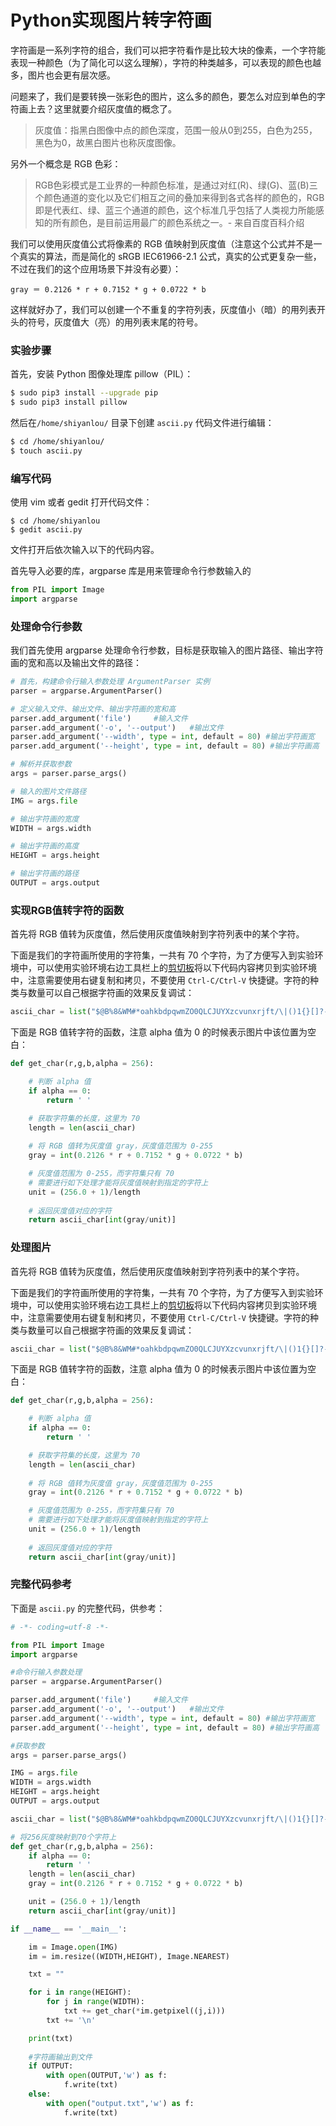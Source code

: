 # Python实现图片转字符画

字符画是一系列字符的组合，我们可以把字符看作是比较大块的像素，一个字符能表现一种颜色（为了简化可以这么理解），字符的种类越多，可以表现的颜色也越多，图片也会更有层次感。

问题来了，我们是要转换一张彩色的图片，这么多的颜色，要怎么对应到单色的字符画上去？这里就要介绍灰度值的概念了。

> 灰度值：指黑白图像中点的颜色深度，范围一般从0到255，白色为255，黑色为0，故黑白图片也称灰度图像。

另外一个概念是 RGB 色彩：

> RGB色彩模式是工业界的一种颜色标准，是通过对红(R)、绿(G)、蓝(B)三个颜色通道的变化以及它们相互之间的叠加来得到各式各样的颜色的，RGB即是代表红、绿、蓝三个通道的颜色，这个标准几乎包括了人类视力所能感知的所有颜色，是目前运用最广的颜色系统之一。- 来自百度百科介绍

我们可以使用灰度值公式将像素的 RGB 值映射到灰度值（注意这个公式并不是一个真实的算法，而是简化的 sRGB IEC61966-2.1 公式，真实的公式更复杂一些，不过在我们的这个应用场景下并没有必要）：

```
gray ＝ 0.2126 * r + 0.7152 * g + 0.0722 * b
```

这样就好办了，我们可以创建一个不重复的字符列表，灰度值小（暗）的用列表开头的符号，灰度值大（亮）的用列表末尾的符号。

### 实验步骤

首先，安装 Python 图像处理库 pillow（PIL）：

```sh
$ sudo pip3 install --upgrade pip
$ sudo pip3 install pillow
```

然后在`/home/shiyanlou/` 目录下创建 `ascii.py` 代码文件进行编辑：

```sh
$ cd /home/shiyanlou/
$ touch ascii.py
```

### 编写代码

使用 vim 或者 gedit 打开代码文件：

```
$ cd /home/shiyanlou
$ gedit ascii.py
```

文件打开后依次输入以下的代码内容。

首先导入必要的库，argparse 库是用来管理命令行参数输入的

```python
from PIL import Image
import argparse
```

### 处理命令行参数

我们首先使用 argparse 处理命令行参数，目标是获取输入的图片路径、输出字符画的宽和高以及输出文件的路径：

```python
# 首先，构建命令行输入参数处理 ArgumentParser 实例
parser = argparse.ArgumentParser()

# 定义输入文件、输出文件、输出字符画的宽和高
parser.add_argument('file')     #输入文件
parser.add_argument('-o', '--output')   #输出文件
parser.add_argument('--width', type = int, default = 80) #输出字符画宽
parser.add_argument('--height', type = int, default = 80) #输出字符画高

# 解析并获取参数
args = parser.parse_args()

# 输入的图片文件路径
IMG = args.file

# 输出字符画的宽度
WIDTH = args.width

# 输出字符画的高度
HEIGHT = args.height

# 输出字符画的路径
OUTPUT = args.output
```

### 实现RGB值转字符的函数

首先将 RGB 值转为灰度值，然后使用灰度值映射到字符列表中的某个字符。

下面是我们的字符画所使用的字符集，一共有 70 个字符，为了方便写入到实验环境中，可以使用实验环境右边工具栏上的[剪切板](https://www.shiyanlou.com/library/shiyanlou-docs/feature/clipboard.md)将以下代码内容拷贝到实验环境中，注意需要使用右键复制和拷贝，不要使用 `Ctrl-C/Ctrl-V` 快捷键。字符的种类与数量可以自己根据字符画的效果反复调试：

```python
ascii_char = list("$@B%8&WM#*oahkbdpqwmZO0QLCJUYXzcvunxrjft/\|()1{}[]?-_+~<>i!lI;:,\"^`'. ")
```

下面是 RGB 值转字符的函数，注意 alpha 值为 0 的时候表示图片中该位置为空白：

```python
def get_char(r,g,b,alpha = 256):

    # 判断 alpha 值
    if alpha == 0:
        return ' '

    # 获取字符集的长度，这里为 70
    length = len(ascii_char)
    
    # 将 RGB 值转为灰度值 gray，灰度值范围为 0-255
    gray = int(0.2126 * r + 0.7152 * g + 0.0722 * b)

    # 灰度值范围为 0-255，而字符集只有 70
    # 需要进行如下处理才能将灰度值映射到指定的字符上
    unit = (256.0 + 1)/length
    
    # 返回灰度值对应的字符
    return ascii_char[int(gray/unit)]
```

### 处理图片

首先将 RGB 值转为灰度值，然后使用灰度值映射到字符列表中的某个字符。

下面是我们的字符画所使用的字符集，一共有 70 个字符，为了方便写入到实验环境中，可以使用实验环境右边工具栏上的[剪切板](https://www.shiyanlou.com/library/shiyanlou-docs/feature/clipboard.md)将以下代码内容拷贝到实验环境中，注意需要使用右键复制和拷贝，不要使用 `Ctrl-C/Ctrl-V` 快捷键。字符的种类与数量可以自己根据字符画的效果反复调试：

```python
ascii_char = list("$@B%8&WM#*oahkbdpqwmZO0QLCJUYXzcvunxrjft/\|()1{}[]?-_+~<>i!lI;:,\"^`'. ")
```

下面是 RGB 值转字符的函数，注意 alpha 值为 0 的时候表示图片中该位置为空白：

```python
def get_char(r,g,b,alpha = 256):

    # 判断 alpha 值
    if alpha == 0:
        return ' '

    # 获取字符集的长度，这里为 70
    length = len(ascii_char)
    
    # 将 RGB 值转为灰度值 gray，灰度值范围为 0-255
    gray = int(0.2126 * r + 0.7152 * g + 0.0722 * b)

    # 灰度值范围为 0-255，而字符集只有 70
    # 需要进行如下处理才能将灰度值映射到指定的字符上
    unit = (256.0 + 1)/length
    
    # 返回灰度值对应的字符
    return ascii_char[int(gray/unit)]
```

### 完整代码参考

下面是 `ascii.py` 的完整代码，供参考：

```python
# -*- coding=utf-8 -*-

from PIL import Image
import argparse

#命令行输入参数处理
parser = argparse.ArgumentParser()

parser.add_argument('file')     #输入文件
parser.add_argument('-o', '--output')   #输出文件
parser.add_argument('--width', type = int, default = 80) #输出字符画宽
parser.add_argument('--height', type = int, default = 80) #输出字符画高

#获取参数
args = parser.parse_args()

IMG = args.file
WIDTH = args.width
HEIGHT = args.height
OUTPUT = args.output

ascii_char = list("$@B%8&WM#*oahkbdpqwmZO0QLCJUYXzcvunxrjft/\|()1{}[]?-_+~<>i!lI;:,\"^`'. ")

# 将256灰度映射到70个字符上
def get_char(r,g,b,alpha = 256):
    if alpha == 0:
        return ' '
    length = len(ascii_char)
    gray = int(0.2126 * r + 0.7152 * g + 0.0722 * b)

    unit = (256.0 + 1)/length
    return ascii_char[int(gray/unit)]

if __name__ == '__main__':

    im = Image.open(IMG)
    im = im.resize((WIDTH,HEIGHT), Image.NEAREST)

    txt = ""

    for i in range(HEIGHT):
        for j in range(WIDTH):
            txt += get_char(*im.getpixel((j,i)))
        txt += '\n'

    print(txt)
    
    #字符画输出到文件
    if OUTPUT:
        with open(OUTPUT,'w') as f:
            f.write(txt)
    else:
        with open("output.txt",'w') as f:
            f.write(txt)
```